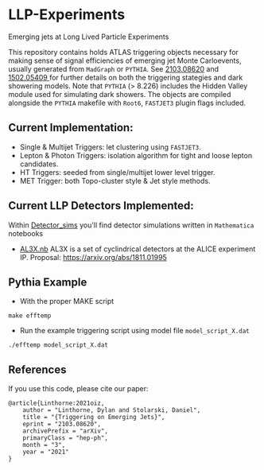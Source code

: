 # LLP-Experiments
Emerging jets at Long Lived Particle Experiments

This repository contains holds ATLAS triggering objects necessary for making sense of signal efficiencies of emerging jet Monte Carloevents, usually generated from `MadGraph` or `PYTHIA`. See [2103.08620](https://arxiv.org/abs/2103.08620) and [1502.05409
](https://arxiv.org/abs/1502.05409
) for further details on both the triggering stategies and dark showering models. Note that `PYTHIA` (> 8.226) includes the Hidden Valley module used for simulating dark showers. The objects are compiled alongside the `PYTHIA` makefile with `Root6`, `FASTJET3` plugin flags included. 
## Current Implementation:

 * Single & Multijet Triggers: let clustering using `FASTJET3`.
 * Lepton & Photon Triggers: isolation algorithm for tight and loose lepton candidates.
 * HT Triggers: seeded from single/multijet lower level trigger.
 * MET Trigger: both Topo-cluster style & Jet style methods.

## Current LLP Detectors Implemented:

Within [Detector_sims](Detector_sims/) you'll find detector simulations written in `Mathematica` notebooks
- [AL3X.nb](AL3X.nb) AL3X is a set of cyclindrical detectors at the ALICE experiment IP. Proposal: https://arxiv.org/abs/1811.01995



## Pythia Example

- With the proper MAKE script
```
make efftemp
```
- Run the example triggering script using model file `model_script_X.dat`
```
./efftemp model_script_X.dat 
```
## References

If you use this code, please cite our paper:

```
@article{Linthorne:2021oiz,
    author = "Linthorne, Dylan and Stolarski, Daniel",
    title = "{Triggering on Emerging Jets}",
    eprint = "2103.08620",
    archivePrefix = "arXiv",
    primaryClass = "hep-ph",
    month = "3",
    year = "2021"
}
```
